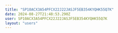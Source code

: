 ```yaml
---
title: "SP10ACX3A54PFCX22J22JASJF5EB354KYQHK55Q7K"
date: 2024-08-27T21:48:53.290Z
user: SP10ACX3A54PFCX22J22JASJF5EB354KYQHK55Q7K
layout: "users"
---
```

    